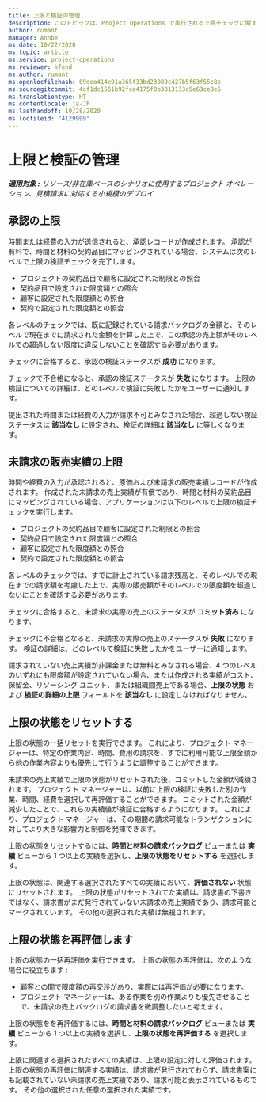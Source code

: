 ```yaml
---
title: 上限と検証の管理
description: このトピックは、Project Operations で実行される上限チェックに関する情報を提供します。
author: rumant
manager: Annbe
ms.date: 10/22/2020
ms.topic: article
ms.service: project-operations
ms.reviewer: kfend
ms.author: rumant
ms.openlocfilehash: 09dea414e91a365f33bd23089c427b5f63f55c8e
ms.sourcegitcommit: 4cf1dc1561b92fca4175f0b3813133c5e63ce8e6
ms.translationtype: HT
ms.contentlocale: ja-JP
ms.lasthandoff: 10/28/2020
ms.locfileid: "4129999"
---
```

# <a name="manage-not-to-exceed-status-and-validations"></a>上限と検証の管理 

_**適用対象 :** リソース/非在庫ベースのシナリオに使用するプロジェクト オペレーション、見積請求に対応する小規模のデプロイ_

## <a name="not-to-exceed-on-approvals"></a>承認の上限

時間または経費の入力が送信されると、承認レコードが作成されます。 承認が有料で、時間と材料の契約品目にマッピングされている場合、システムは次のレベルで上限の検証チェックを完了します。

  - プロジェクトの契約品目で顧客に設定された制限との照合
  - 契約品目で設定された限度額との照合
  - 顧客に設定された限度額との照合
  - 契約で設定された限度額との照合

各レベルのチェックでは、既に記録されている請求バックログの金額と、そのレベルで現在までに請求された金額を計算した上で、この承認の売上額がそのレベルでの超過しない限度に違反しないことを確認する必要があります。

チェックに合格すると、承認の検証ステータスが **成功** になります。

チェックで不合格になると、承認の検証ステータスが **失敗** になります。 上限の検証についての詳細は、どのレベルで検証に失敗したかをユーザーに通知します。

提出された時間または経費の入力が請求不可とみなされた場合、超過しない検証ステータスは **該当なし** に設定され、検証の詳細は **該当なし** に等しくなります。

## <a name="not-to-exceed-on-unbilled-sales-actuals"></a>未請求の販売実績の上限

時間や経費の入力が承認されると、原価および未請求の販売実績レコードが作成されます。 作成された未請求の売上実績が有償であり、時間と材料の契約品目にマッピングされている場合、アプリケーションは以下のレベルで上限の検証チェックを実行します。

  - プロジェクトの契約品目で顧客に設定された制限との照合
  - 契約品目で設定された限度額との照合
  - 顧客に設定された限度額との照合
  - 契約で設定された限度額との照合

各レベルのチェックでは、すでに計上されている請求残高と、そのレベルでの現在までの請求額を考慮した上で、実際の販売額がそのレベルでの限度額を超過しないにことを確認する必要があります。

チェックに合格すると、未請求の実際の売上のステータスが **コミット済み** になります。

チェックに不合格となると、未請求の実際の売上のステータスが **失敗** になります。 検証の詳細は、どのレベルで検証に失敗したかをユーザーに通知します。

請求されていない売上実績が非課金または無料とみなされる場合、4 つのレベルのいずれにも限度額が設定されていない場合、または作成される実績がコスト、保留金、リソーシング ユニット、または組織間売上である場合、**上限の状態** および **検証の詳細の上限** フィールドを **該当なし** に設定しなければなりません。

## <a name="reset-the-not-to-exceed-status"></a>上限の状態をリセットする

上限の状態の一括リセットを実行できます。 これにより、プロジェクト マネージャーは、特定の作業内容、時間、費用の請求を、すでに利用可能な上限金額から他の作業内容よりも優先して行うように調整することができます。

未請求の売上実績で上限の状態がリセットされた後、コミットした金額が減額されます。 プロジェクト マネージャーは、以前に上限の検証に失敗した別の作業、時間、経費を選択して再評価することができます。 コミットされた金額が減少したことで、これらの実績値が検証に合格するようになります。 これにより、プロジェクト マネージャーは、その期間の請求可能なトランザクションに対してより大きな影響力と制御を発揮できます。

上限の状態をリセットするには、**時間と材料の請求バックログ** ビューまたは **実績** ビューから 1 つ以上の実績を選択し、**上限の状態をリセットする** を選択します。

上限の状態は、関連する選択されたすべての実績において、**評価されない** 状態にリセットされます。 上限の状態がリセットされてた実績は、請求書の下書きではなく、請求書がまだ発行されていない未請求の売上実績であり、請求可能とマークされています。 その他の選択された実績は無視されます。

## <a name="reevaluate-not-to-exceed-status"></a>上限の状態を再評価します

上限の状態の一括再評価を実行できます。 上限の状態の再評価は、次のような場合に役立ちます :

  - 顧客との間で限度額の再交渉があり、実際には再評価が必要になります。
  - プロジェクト マネージャーは、ある作業を別の作業よりも優先させることで、未請求の売上バックログの請求書を微調整したいと考えます。

上限の状態をを再評価するには、**時間と材料の請求バックログ** ビューまたは **実績** ビューから 1 つ以上の実績を選択し、**上限の状態を再評価する** を選択します。

上限に関連する選択されたすべての実績は、上限の設定に対して評価されます。 上限の状態の再評価に関連する実績は、請求書が発行されておらず、請求書案にも記載されていない未請求の売上実績であり、請求可能と表示されているものです。 その他の選択された任意の選択された実績です。
